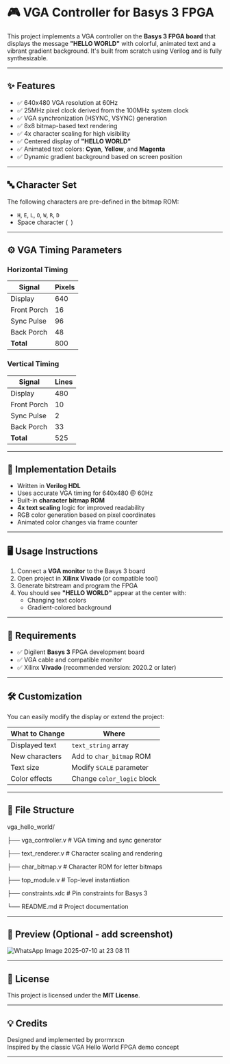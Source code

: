 # 🎮 VGA Controller for Basys 3 FPGA

This project implements a VGA controller on the **Basys 3 FPGA board** that displays the message **"HELLO WORLD"** with colorful, animated text and a vibrant gradient background. It's built from scratch using Verilog and is fully synthesizable.

---

## ✨ Features

- ✅ 640x480 VGA resolution at 60Hz
- ✅ 25MHz pixel clock derived from the 100MHz system clock
- ✅ VGA synchronization (HSYNC, VSYNC) generation
- ✅ 8x8 bitmap-based text rendering
- ✅ 4x character scaling for high visibility
- ✅ Centered display of **"HELLO WORLD"**
- ✅ Animated text colors: **Cyan**, **Yellow**, and **Magenta**
- ✅ Dynamic gradient background based on screen position

---

## 🔤 Character Set

The following characters are pre-defined in the bitmap ROM:
- `H`, `E`, `L`, `O`, `W`, `R`, `D`
- Space character (` `)

---

## ⚙️ VGA Timing Parameters

### Horizontal Timing
| Signal         | Pixels |
|----------------|--------|
| Display        | 640    |
| Front Porch    | 16     |
| Sync Pulse     | 96     |
| Back Porch     | 48     |
| **Total**      | 800    |

### Vertical Timing
| Signal         | Lines  |
|----------------|--------|
| Display        | 480    |
| Front Porch    | 10     |
| Sync Pulse     | 2      |
| Back Porch     | 33     |
| **Total**      | 525    |

---

## 🔧 Implementation Details

- Written in **Verilog HDL**
- Uses accurate VGA timing for 640x480 @ 60Hz
- Built-in **character bitmap ROM**
- **4x text scaling** logic for improved readability
- RGB color generation based on pixel coordinates
- Animated color changes via frame counter

---

## 🖥️ Usage Instructions

1. Connect a **VGA monitor** to the Basys 3 board
2. Open project in **Xilinx Vivado** (or compatible tool)
3. Generate bitstream and program the FPGA
4. You should see **"HELLO WORLD"** appear at the center with:
   - Changing text colors
   - Gradient-colored background

---

## 🧪 Requirements

- ✅ Digilent **Basys 3** FPGA development board
- ✅ VGA cable and compatible monitor
- ✅ Xilinx **Vivado** (recommended version: 2020.2 or later)

---

## 🛠️ Customization

You can easily modify the display or extend the project:

| What to Change        | Where                     |
|-----------------------|---------------------------|
| Displayed text        | `text_string` array       |
| New characters        | Add to `char_bitmap` ROM  |
| Text size             | Modify `SCALE` parameter  |
| Color effects         | Change `color_logic` block|

---

## 📂 File Structure

vga_hello_world/

├── vga_controller.v # VGA timing and sync generator

├── text_renderer.v # Character scaling and rendering

├── char_bitmap.v # Character ROM for letter bitmaps

├── top_module.v # Top-level instantiation

├── constraints.xdc # Pin constraints for Basys 3

└── README.md # Project documentation


---

## 📸 Preview (Optional - add screenshot)
![WhatsApp Image 2025-07-10 at 23 08 11](https://github.com/user-attachments/assets/df2d7d28-2d31-4b72-952e-ae14173bd270)

---

## 📄 License

This project is licensed under the **MIT License**.  

---

## 💡 Credits

Designed and implemented by prormrxcn  
Inspired by the classic VGA Hello World FPGA demo concept

---



